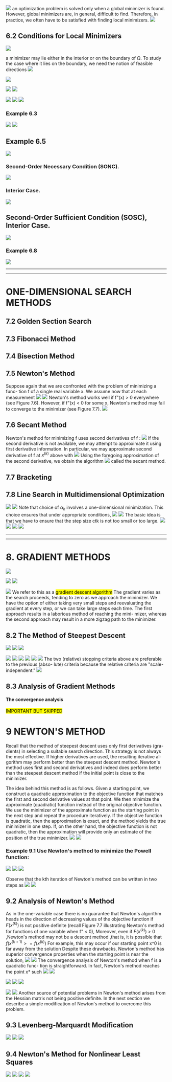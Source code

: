 ![](https://i.imgur.com/hLnfbZZ.png)
an optimization problem is solved only when a global
minimizer is found. However, global minimizers are, in general, difficult to
find. Therefore, in practice, we often have to be satisfied with finding local
minimizers.
![](https://i.imgur.com/4zMbmyo.png)
## 6.2 Conditions for Local Minimizers
![](https://i.imgur.com/ZuUSjd4.png)

a minimizer may lie either in the interior or on the boundary of Ω.
To study the case where it lies on the boundary, we need the notion of feasible directions
![](https://i.imgur.com/WFJp7i0.png)


![](https://i.imgur.com/MRP1drp.png)


![](https://i.imgur.com/awsUyT8.png)
![](https://i.imgur.com/xj2TXas.png)


![](https://i.imgur.com/kKIcuum.png)
![](https://i.imgur.com/2ALueVR.png)
![](https://i.imgur.com/mSRlDC9.png)

### Example 6.3
![](https://i.imgur.com/RK3ZwbM.png)
![](https://i.imgur.com/vquhWuU.png)
## Example 6.5
![](https://i.imgur.com/TfDrez7.png)


### Second-Order Necessary Condition (SONC).
![](https://i.imgur.com/s1nInxv.png)
### Interior Case.
![](https://i.imgur.com/HPgqRTf.png)
## Second-Order Sufficient Condition (SOSC), Interior Case.
![](https://i.imgur.com/GB8ZTdA.png)
### Example 6.8
![](https://i.imgur.com/ffNS38U.png)

---
---
# ONE-DIMENSIONAL SEARCH METHODS
## 7.2 Golden Section Search
## 7.3 Fibonacci Method
## 7.4 Bisection Method
## 7.5 Newton's Method
Suppose again that we are confronted with the problem of minimizing a func-
tion f of a single real variable x. We assume now that at each measurement
![](https://i.imgur.com/pUiPyDj.png)
![](https://i.imgur.com/4dY0MSQ.png)
Newton's method works well if f"(x) > 0 everywhere (see Figure 7.6).
However, if f"(x) < 0 for some x, Newton's method may fail to converge to
the minimizer (see Figure 7.7).
![](https://i.imgur.com/S4BfVzS.png)
## 7.6 Secant Method
Newton's method for minimizing f uses second derivatives of f :
![](https://i.imgur.com/NRxITtv.png)
If the second derivative is not available, we may attempt to approximate it
using first derivative information. In particular, we may approximate
second derivative of f at $x^{(k)}$ above with
![](https://i.imgur.com/S28LI8J.png)
Using the foregoing approximation of the second derivative, we obtain the
algorithm
![](https://i.imgur.com/owWjGLD.png)
called the secant method.


## 7.7 Bracketing

## 7.8 Line Search in Multidimensional Optimization
![](https://i.imgur.com/03oXHzr.png)
![](https://i.imgur.com/H2VoAKk.png)
Note that choice of $\alpha_k$ involves a one-dimensional minimization. This choice ensures that under appropriate conditions,
![](https://i.imgur.com/OjxOgfa.png)
![](https://i.imgur.com/Eu2jyuY.png)
The
basic idea is that we have to ensure that the step size ctk is not too small or
too large.
![](https://i.imgur.com/PQ5iwwv.png)
![](https://i.imgur.com/E4ghiWf.png)
![](https://i.imgur.com/D562MIx.png)
![](https://i.imgur.com/oiJFyIJ.png)


---
---
# 8. GRADIENT METHODS
![](https://i.imgur.com/GiK2mXp.png)

![](https://i.imgur.com/kUNjsrv.png)
![](https://i.imgur.com/sm7Dbcm.png)

![](https://i.imgur.com/zyebrOu.png)
We refer to this as a <mark>gradient descent algorithm</mark>
The gradient varies as the search proceeds, tending to zero as we
approach the minimizer.
We have the option of either taking very small steps
and reevaluating the gradient at every step, or we can take large steps each
time. The first approach results in a laborious method of reaching the mini-
mizer, whereas the second approach may result in a more zigzag path to the
minimizer.

## 8.2 The Method of Steepest Descent
![](https://i.imgur.com/1zb5xr6.png)
![](https://i.imgur.com/nB2XBQe.png)
![](https://i.imgur.com/Znq82WA.png)


![](https://i.imgur.com/Vu06TM3.png)
![](https://i.imgur.com/bC1oC4V.png)
![](https://i.imgur.com/bcjFNI2.png)
![](https://i.imgur.com/FXMmM13.png)
![](https://i.imgur.com/tFiZJgH.png)
![](https://i.imgur.com/owOXGjL.png)
The two (relative) stopping criteria above are preferable to the previous (abso-
lute) criteria because the relative criteria are "scale-independent."
![](https://i.imgur.com/QMRo9tn.png)
## 8.3 Analysis of Gradient Methods
#### The convergence analysis 
<mark>IMPORTANT BUT SKIPPED</mark>


# 9 NEWTON'S METHOD
Recall that the method of steepest descent uses only first derivatives (gra-
dients) in selecting a suitable search direction. This strategy is not always
the most effective. If higher derivatives are used, the resulting iterative al-
gorithm may perform better than the steepest descent method.
Newton's method uses first and second derivatives and indeed does perform better than the steepest descent method if the initial point is close to the minimizer.

The idea behind this method is as follows. Given a starting point, we construct a quadratic approximation to the objective function that matches the first and second derivative values at that point. We then minimize the approximate (quadratic) function instead of the original objective function. We use the minimizer of the approximate function as the starting point in the next step and repeat the procedure iteratively. If the objective function is quadratic, then the approximation is exact, and the method yields the true minimizer in one step.
If, on the other hand, the objective function is not quadratic, then the approximation will provide only an estimate of the position of the true minimizer.
![](https://i.imgur.com/G2xXlvx.png)
![](https://i.imgur.com/xFbGG2V.png)

### Example 9.1 Use Newton's method to minimize the Powell function:
![](https://i.imgur.com/aCB6qLp.png)
![](https://i.imgur.com/hRI5koA.png)
![](https://i.imgur.com/PnqXdZ2.png)

Observe that the kth iteration of Newton's method can be written in two
steps as
![](https://i.imgur.com/WrPlWwy.png)
![](https://i.imgur.com/IXz7CZd.png)


## 9.2 Analysis of Newton's Method
As in the one-variable case there is no guarantee that Newton's algorithm
heads in the direction of decreasing values of the objective function if
$F(x^{(k)})$ is not positive definite (recall Figure 7.7 illustrating Newton's method for
functions of one variable when f" < 0), Moreover, even if $F(x^{(k)})$ > 0 ,Newton's method may not be a descent method ,that is, it is possible that $f(x^{(k+1)}>= f(x^{(k)})$
For example, this may occur if our starting point x^0 is far away from the solution Despite these drawbacks, Newton's method has superior convergence properties when the starting point is near the solution,
![](https://i.imgur.com/sqCNK99.png)
![](https://i.imgur.com/9d8uPPc.png)
The convergence analysis of Newton's method when f is a quadratic func-
tion is straightforward. In fact, Newton's method reaches the point x* such  ![](https://i.imgur.com/2letrc4.png)
![](https://i.imgur.com/R3HNoqL.png)

![](https://i.imgur.com/fy8fIeu.png)
![](https://i.imgur.com/gPla8FF.png)
![](https://i.imgur.com/Qgf8pM7.png)

![](https://i.imgur.com/EXds8pW.png)
![](https://i.imgur.com/fmt0I3U.png)
Another source of potential problems in Newton's method arises from the
Hessian matrix not being positive definite. In the next section we describe a
simple modification of Newton's method to overcome this problem.

## 9.3 Levenberg-Marquardt Modification
![](https://i.imgur.com/EWOOnGW.png)
![](https://i.imgur.com/2mX9vHK.png)
![](https://i.imgur.com/7C8an7A.png)
## 9.4 Newton's Method for Nonlinear Least Squares
![](https://i.imgur.com/ESeUwtO.png)
![](https://i.imgur.com/x4jdS2Z.png)
![](https://i.imgur.com/ddHsOrW.png)
![](https://i.imgur.com/6kiob7D.png)
